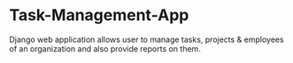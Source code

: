 # Task-Management-App
Django web application allows user to manage tasks, projects &amp; employees of an organization and also provide reports on them.
